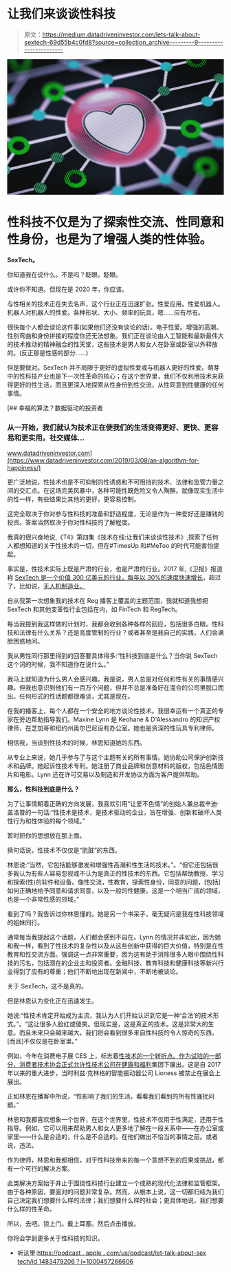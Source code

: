 # 让我们来谈谈性科技

> 原文：<https://medium.datadriveninvestor.com/lets-talk-about-sextech-69d55b4c0fd8?source=collection_archive---------9----------------------->

![](img/bc47e360ed922358a4b8a9af78d58f79.png)

# 性科技不仅是为了探索性交流、性同意和性身份，也是为了增强人类的性体验。

**SexTech。**

你知道我在说什么。不是吗？眨眼。眨眼。

或许你不知道。但现在是 2020 年，你应该。

与性相关的技术正在失去名声，这个行业正在迅速扩张。性爱应用。性爱机器人。机器人对机器人的性爱。各种形状、大小、频率的玩具，嗯……应有尽有。

很快每个人都会谈论这件事(如果他们还没有谈论的话)。电子性爱。增强的高潮。性别弯曲和身份拼接的程度你还无法想象。我们正在谈论由人工智能和最新最伟大的技术推动的精神融合的性天堂，这些技术是男人和女人在卧室或卧室以外释放的。(反正那是性感的部分……)

但是要做对。SexTech 并不局限于更好的虚拟性爱或与机器人更好的性爱。萌芽中的性科技产业也是下一次性革命的核心；在这个世界里，我们不仅利用技术来获得更好的性生活，而且更深入地探索从性身份到性交流，从性同意到性健康的任何事情。

[](https://www.datadriveninvestor.com/2019/03/08/an-algorithm-for-happiness/) [## 幸福的算法？数据驱动的投资者

### 从一开始，我们就认为技术正在使我们的生活变得更好、更快、更容易和更实用。社交媒体…

www.datadriveninvestor.com](https://www.datadriveninvestor.com/2019/03/08/an-algorithm-for-happiness/) 

更广泛地说，性技术也是不可抑制的性诱惑和不可阻挡的技术、法律和监管力量之间的交汇点。在这场完美风暴中，各种可能性既危险又令人陶醉。就像现实生活中的性一样，有些结果比其他的更好，更容易控制。

这完全取决于你对参与性科技的准备和舒适程度，无论是作为一种爱好还是赚钱的投资。答案当然取决于你对性科技的了解程度。

我真的很兴奋地说,《T4》第四集《技术在线:让我们来谈谈性技术》,探索了任何人都想知道的关于性技术的一切，但在#TimesUp 和#MeToo 的时代可能害怕提起。

事实是，性技术实际上既是严肃的行业，也是严肃的行业。2017 年,《卫报》报道称 [SexTech 是一个价值 300 亿美元的行业，每年以 30%的速度快速增长](https://www.theguardian.com/technology/2017/apr/27/race-to-build-world-first-sex-robot)，超过了，比如说，[无人机制造业。](https://www.forbes.com/sites/tarandipkaur/2018/05/18/does-the-growing-sextech-industry-have-a-place-in-conservative-asia/#e2ccaf7b6edd)

自从我第一次想象我的技术在 Reg 播客上覆盖的主题范围，我就知道我想把 SexTech 和其他变革性行业包括在内，如 FinTech 和 RegTech。

每当我提到我这样做的计划时，我都会收到各种各样的回应，包括很多白眼。性科技和法律有什么关系？还是高度管制的行业？或者甚至是我自己的实践，人们会满脸困惑地问。

我从男性同行那里得到的回答要具体得多:“性科技到底是什么？当你说 SexTech 这个词的时候，我不知道你在说什么。”

我马上就知道为什么男人会感兴趣。我是说，男人总是对任何和性有关的事情感兴趣。但我也意识到他们有一百万个问题，但并不总是准备好在混合的公司里脱口而出。任何形式的性话题都很难谈，尤其是现在。

在我的播客上，每个人都在一个安全的地方谈论性技术。我很幸运有一个真正的专家在旁边帮助指导我们。Maxine Lynn 是 Keohane & D'Alessandro 的知识产权律师，在芝加哥和纽约州奥尔巴尼设有办公室。她也是资深的性玩具专利律师。

相信我，当谈到性技术的时候，林恩知道她的东西。

从专业上来说，她几乎参与了与这个主题有关的所有事情。她协助公司保护创新技术和品牌。她起诉性技术专利。她注册了商业品牌和创意材料的版权，包括色情图片和电影。Lynn 还在许可交易以及制造和开发协议方面为客户提供帮助。

**那么，性科技到底是什么？**

为了让事情朝着正确的方向发展，我喜欢引用“让爱不色情”的创始人兼总裁辛迪·盖洛普的一句话:“性技术是技术，是技术驱动的企业，旨在增强、创新和破坏人类性行为和性体验的每个领域。”

暂时把你的思想放在那上面。

换句话说，性技术不仅仅是“肮脏”的东西。

林恩说:“当然，它包括能够激发和增强性高潮和性生活的技术。”。“但它还包括很多我认为有些人容易忽视或不认为是真正的性技术的东西。它包括帮助教授、学习和探索(性)的软件和设备。像性交流，性教育，探索性身份，同意的问题，[包括]如何正确地给予同意和请求同意，以及一般的性健康。这是一个相当广阔的领域，也是一个非常性感的领域。”

看到了吗？我告诉过你林恩懂的。她是另一个书呆子，毫无疑问是我在性科技领域的姐妹同行。

通常每当我提起这个话题，人们都会感到不自在。Lynn 的情况并非如此，因为她和我一样，看到了性技术的复杂性以及从这些创新中获得的巨大价值，特别是在性教育和性交流方面。强调这一点非常重要，因为这有助于消除很多人眼中围绕性科技的污名，包括潜在的企业主和投资者。金融科技、教育科技和健康科技等新兴行业得到了应有的尊重；他们不断地出现在新闻中，不断地被谈论。

关于 SexTech，这不是真的。

但是林恩认为变化正在迅速发生。

她说:“性技术肯定开始成为主流，我认为人们开始认识到它是一种‘合法’的技术形式。”。“这让很多人脸红或傻笑。但现实是，这是真正的技术。这是非常大的生意。而且未来只会越来越大。我们将会看到很多来自性科技的令人惊奇的东西，[而且]不仅仅是在卧室里。”

例如，今年在消费电子展 CES 上，标志着[性技术的一个转折点。作为试验的一部分，消费者技术协会正式允许性技术公司在](https://www.cnet.com/pictures/ces-2020-all-the-sex-tech-on-display/)[健康和福利](https://www.cnet.com/wellness/)集团下展出。这是自 2017 年以来的重大进步，当时利兹·克林格的智能振动器公司 Lioness 被禁止在展会上展出。

正如林恩在播客中所说，“性影响了我们的生活。看看我们看到的所有性骚扰问题。”

林恩和我都喜欢想象一个世界，在这个世界里，性技术不仅用于性满足，还用于性指导。例如，它可以用来帮助男人和女人更多地了解在一段关系中——在办公室或家里——什么是合适的，什么是不合适的。在他们做出不恰当的事情之前。或者说，违法。

作为律师，林恩和我都相信，对于性科技带来的每一个意想不到的后果或挑战，都有一个可行的解决方案。

此类解决方案始于并止于围绕性科技行业建立一个成熟的现代化法律和监管框架。由于各种原因，要面对的问题非常复杂。然而，从根本上说，这一切都归结为我们自己决定我们想要什么样的法律；我们想要什么样的社会；更具体地说，我们想要什么样的性革命。

所以，去吧。锁上门。戴上耳塞。然后点击播放。

你将会学到更多关于性科技的知识。

*   听这里:[https://podcast . apple . com/us/podcast/let-talk-about-sex tech/id 1483479206？i=1000457266606](https://podcasts.apple.com/us/podcast/lets-talk-about-sextech/id1483479206?i=1000457266606)
